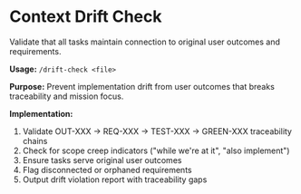 # Context Drift Check

Validate that all tasks maintain connection to original user outcomes and requirements.

**Usage:** `/drift-check <file>`

**Purpose:** Prevent implementation drift from user outcomes that breaks traceability and mission focus.

**Implementation:**
1. Validate OUT-XXX → REQ-XXX → TEST-XXX → GREEN-XXX traceability chains
2. Check for scope creep indicators ("while we're at it", "also implement")
3. Ensure tasks serve original user outcomes
4. Flag disconnected or orphaned requirements
5. Output drift violation report with traceability gaps